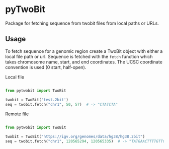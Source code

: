 # pyTwoBit

Package for fetching sequence from twobit files from local paths or URLs. 

## Usage

To fetch sequence for a genomic region create a TwoBit object with either a local file path or url.  Sequence
is fetched with the `fetch` function which takes chromosome name, start, and end coordinates.
The UCSC coordinate convention is used (0 start, half-open).


Local file

```python

from pytwobit import TwoBit

twobit = TwoBit('test.2bit')
seq = twobit.fetch("chr1", 50, 57)  # -> "CTATCTA"


```

Remote file

```python

from pytwobit import TwoBit

twobit = TwoBit("https://igv.org/genomes/data/hg38/hg38.2bit")
seq = twobit.fetch("chr1", 120565294, 120565335)  # -> "TATGAACTTTTGTTCGTTGGTgctcagtcctagaccctttt"

```

